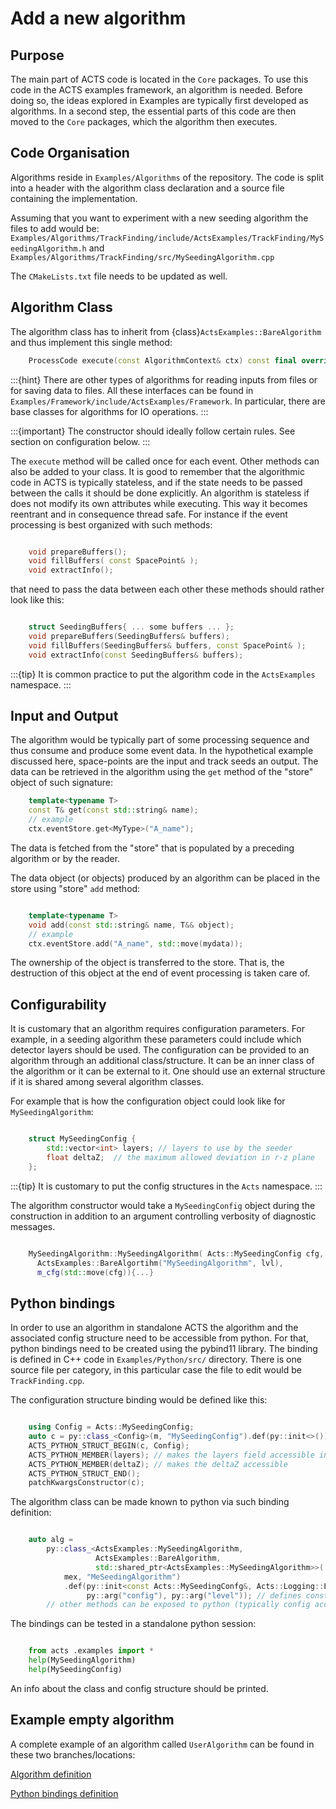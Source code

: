 # Add a new algorithm

## Purpose

The main part of ACTS code is located in the `Core` packages.
To use this code in the ACTS examples framework, an algorithm is needed.
Before doing so, the ideas explored in Examples are typically first developed as algorithms.
In a second step, the essential parts of this code are then moved to the `Core` packages,
which the algorithm then executes.



Code Organisation
------------------


Algorithms reside in `Examples/Algorithms` of the repository.
The code is split into a header with the algorithm class declaration
and a source file containing the implementation.

Assuming that you want to experiment with a new seeding algorithm the files to add would be:
`Examples/Algorithms/TrackFinding/include/ActsExamples/TrackFinding/MySeedingAlgorithm.h`
and
`Examples/Algorithms/TrackFinding/src/MySeedingAlgorithm.cpp`

The `CMakeLists.txt` file needs to be updated as well.

## Algorithm Class

The algorithm class has to inherit from {class}`ActsExamples::BareAlgorithm`
and thus implement this single method:

```cpp
    ProcessCode execute(const AlgorithmContext& ctx) const final override;
```

:::{hint}
There are other types of algorithms for reading inputs from files
or for saving data to files. All these interfaces can be found in
`Examples/Framework/include/ActsExamples/Framework`.
In particular, there are base classes for algorithms for IO operations.
:::

:::{important}
The constructor should ideally follow certain rules. See section on configuration below.
:::

The `execute` method will be called once for each event.
Other methods can also be added to your class.
It is good to remember that the algorithmic code in ACTS is typically stateless,
and if the state needs to be passed between the calls it should be done explicitly.
An algorithm is stateless if does not modify its own attributes while executing.
This way it becomes reentrant and in consequence thread safe.
For instance if the event processing is best organized with such methods:

```cpp

    void prepareBuffers();
    void fillBuffers( const SpacePoint& );
    void extractInfo();
```

that need to pass the data between each other these methods should rather look like this:

```cpp

    struct SeedingBuffers{ ... some buffers ... };
    void prepareBuffers(SeedingBuffers& buffers);
    void fillBuffers(SeedingBuffers& buffers, const SpacePoint& );
    void extractInfo(const SeedingBuffers& buffers);
```

:::{tip}
It is common practice to put the algorithm code in the `ActsExamples` namespace.
:::

## Input and Output

The algorithm would be typically part of some processing sequence
and thus consume and produce some event data.
In the hypothetical example discussed here,
space-points are the input and track seeds an output.
The data can be retrieved in the algorithm using the `get` method of the "store" object of such signature:


```cpp
    template<typename T>
    const T& get(const std::string& name);
    // example
    ctx.eventStore.get<MyType>("A_name");
```
The data is fetched from the "store" that is populated by a preceding algorithm or by the reader.

The data object (or objects) produced by an algorithm can be placed in the store using "store" `add` method:

```cpp

    template<typename T>
    void add(const std::string& name, T&& object);
    // example
    ctx.eventStore.add("A_name", std::move(mydata));
```
The ownership of the object is transferred to the store.
That is, the destruction of this object at the end of event processing is taken care of.

## Configurability

It is customary that an algorithm requires configuration parameters.
For example, in a seeding algorithm these parameters could include which detector layers should be used.
The configuration can be provided to an algorithm through an additional class/structure.
It can be an inner class of the algorithm or it can be external to it.
One should use an external structure if it is shared among several algorithm classes.

For example that is how the configuration object could look like for `MySeedingAlgorithm`:

```cpp

    struct MySeedingConfig {
        std::vector<int> layers; // layers to use by the seeder
        float deltaZ;  // the maximum allowed deviation in r-z plane
    };
```
:::{tip}
It is customary to put the config structures in the ``Acts`` namespace.
:::

The algorithm constructor would take a `MySeedingConfig` object during
the construction in addition to an argument controlling verbosity of diagnostic messages.

```cpp

    MySeedingAlgorithm::MySeedingAlgorithm( Acts::MySeedingConfig cfg, Acts::Logging::Level lvl):
      ActsExamples::BareAlgortihm("MySeedingAlgorithm", lvl),
      m_cfg(std::move(cfg)){...}
```
## Python bindings

In order to use an algorithm in standalone ACTS the algorithm
and the associated config structure need to be accessible from python.
For that, python bindings need to be created using the pybind11 library.
The binding is defined in C++ code in `Examples/Python/src/` directory.
There is one source file per category,
in this particular case the file to edit would be `TrackFinding.cpp`.


The configuration structure binding would be defined like this:

```cpp

    using Config = Acts::MySeedingConfig;
    auto c = py::class_<Config>(m, "MySeedingConfig").def(py::init<>()); // defined here name: MySeedingConfig is the class name that will be known in python
    ACTS_PYTHON_STRUCT_BEGIN(c, Config);
    ACTS_PYTHON_MEMBER(layers); // makes the layers field accessible in python
    ACTS_PYTHON_MEMBER(deltaZ); // makes the deltaZ accessible
    ACTS_PYTHON_STRUCT_END();
    patchKwargsConstructor(c);
```
The algorithm class can be made known to python via such binding definition:

```cpp

    auto alg =
        py::class_<ActsExamples::MySeedingAlgorithm,
                   ActsExamples::BareAlgorithm,
                   std::shared_ptr<ActsExamples::MySeedingAlgorithm>>(
            mex, "MeSeedingAlgorithm")
            .def(py::init<const Acts::MySeedingConfg&, Acts::Logging::Level>(), // makes the constructor callable from python
                 py::arg("config"), py::arg("level")); // defines constructor arguments
        // other methods can be exposed to python (typically config accessor)
```
The bindings can be tested in a standalone python session:

```python

    from acts .examples import *
    help(MySeedingAlgorithm)
    help(MySeedingConfig)
```
An info about the class and config structure should be printed.

Example empty algorithm
-----------------------
A complete example of an algorithm called `UserAlgorithm` can be found in these two branches/locations:

[Algorithm definition](https://github.com/asalzburger/acts/tree/ws-add-user-algorithm/Examples/Algorithms/Tutorial)

[Python bindings definition](https://github.com/asalzburger/acts/blob/ws-add-user-algorithm-python-bindings/Examples/Python/src/Tutorial.cpp)




